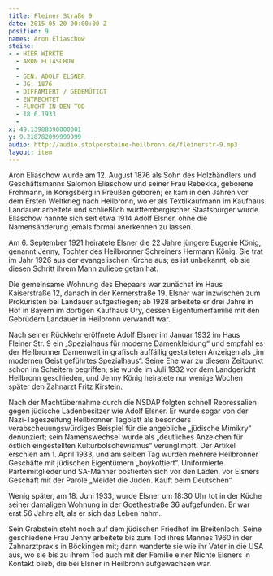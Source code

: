 ```yaml
---
title: Fleiner Straße 9
date: 2015-05-20 00:00:00 Z
position: 9
names: Aron Eliaschow
steine:
- - HIER WIRKTE
  - ARON ELIASCHOW
  - 
  - GEN. ADOLF ELSNER
  - JG. 1876
  - DIFFAMIERT / GEDEMÜTIGT
  - ENTRECHTET
  - FLUCHT IN DEN TOD
  - 18.6.1933
  - 
x: 49.13988390000001
y: 9.218782099999999
audio: http://audio.stolpersteine-heilbronn.de/fleinerstr-9.mp3
layout: item
---
```


Aron Eliaschow wurde am 12. August 1876 als Sohn des Holzhändlers und Geschäftsmanns Salomon Eliaschow und seiner Frau Rebekka, geborene Frohmann, in Königsberg in Preußen geboren; er kam in den Jahren vor dem Ersten Weltkrieg nach Heilbronn, wo er als Textilkaufmann im Kaufhaus Landauer arbeitete und schließlich württembergischer Staatsbürger wurde. Eliaschow nannte sich seit etwa 1914 Adolf Elsner, ohne die Namensänderung jemals formal anerkennen zu lassen.

Am 6. September 1921 heiratete Elsner die 22 Jahre jüngere Eugenie König, genannt Jenny, Tochter des Heilbronner Schreiners Hermann König. Sie trat im Jahr 1926 aus der evangelischen Kirche aus; es ist unbekannt, ob sie diesen Schritt ihrem Mann zuliebe getan hat.

Die gemeinsame Wohnung des Ehepaars war zunächst im Haus Kaiserstraße 12, danach in der Kernerstraße 19. Elsner war inzwischen zum Prokuristen bei Landauer aufgestiegen; ab 1928 arbeitete er drei Jahre in Hof in Bayern im dortigen Kaufhaus Ury, dessen Eigentümerfamilie mit den Gebrüdern Landauer in Heilbronn verwandt war.

Nach seiner Rückkehr eröffnete Adolf Elsner im Januar 1932 im Haus Fleiner Str. 9 ein „Spezialhaus für moderne Damenkleidung“ und empfahl es der Heilbronner Damenwelt in grafisch auffällig gestalteten Anzeigen als „im modernen Geist geführtes Spezialhaus“. Seine Ehe war zu diesem Zeitpunkt schon im Scheitern begriffen; sie wurde im Juli 1932 vor dem Landgericht Heilbronn geschieden, und Jenny König heiratete nur wenige Wochen später den Zahnarzt Fritz Kirstein.

Nach der Machtübernahme durch die NSDAP folgten schnell Repressalien gegen jüdische Ladenbesitzer wie Adolf Elsner. Er wurde sogar von der Nazi-Tageszeitung Heilbronner Tagblatt als besonders verabscheuungswürdiges Beispiel für die angebliche „jüdische Mimikry“ denunziert; sein Namenswechsel wurde als „deutliches Anzeichen für östlich eingestellten Kulturbolschewismus“ verunglimpft. Der Artikel erschien am 1. April 1933, und am selben Tag wurden mehrere Heilbronner Geschäfte mit jüdischen Eigentümern „boykottiert“. Uniformierte Parteimitglieder und SA-Männer postierten sich vor den Läden, vor Elsners Geschäft mit der Parole „Meidet die Juden. Kauft beim Deutschen“.

Wenig später, am 18. Juni 1933, wurde Elsner um 18:30 Uhr tot in der Küche seiner damaligen Wohnung in der Goethestraße 36 aufgefunden. Er war erst 56 Jahre alt, als er sich das Leben nahm.

Sein Grabstein steht noch auf dem jüdischen Friedhof im Breitenloch. Seine geschiedene Frau Jenny arbeitete bis zum Tod ihres Mannes 1960 in der Zahnarztpraxis in Böckingen mit; dann wanderte sie wie ihr Vater in die USA aus, wo sie bis zu ihrem Tod auch mit der Familie einer Nichte Elsners in Kontakt blieb, die bei Elsner in Heilbronn aufgewachsen war.